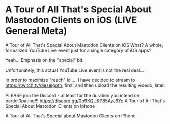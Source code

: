 # A Tour of All That's Special About Mastodon Clients on iOS (LIVE General Meta)

A Tour of All That's Special About Mastodon Clients on iOS
What? A whole, formalized YouTube Live event just for a single category of iOS apps?

Yeah... Emphasis on the "special" bit.

Unfortunately, this actual YouTube Live event is not the real deal... 

In order to maximize "reach" lol.... I have decided to stream to https://twitch.tv/dieselgoth, first, and then upload the resulting videdo, later.

PLEASE join the Discord - at least for the duration you intend on partici0pating!!! https://discord.gg/0b9KQUKP85AyJ9Yo
A Tour of All That's Special About Mastodon Clients on Iphone

A Tour of All That's Special about Mastodon Clients on iPhone
